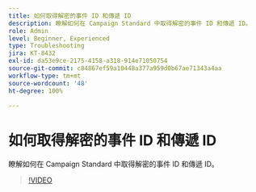 ```yaml
---
title: 如何取得解密的事件 ID 和傳遞 ID
description: 瞭解如何在 Campaign Standard 中取得解密的事件 ID 和傳遞 ID。
role: Admin
level: Beginner, Experienced
type: Troubleshooting
jira: KT-8432
exl-id: da53e9ce-2175-4158-a318-914e71050754
source-git-commit: c84867ef59a10448a377a959d0b67ae71343a4aa
workflow-type: tm+mt
source-wordcount: '48'
ht-degree: 100%

---
```


# 如何取得解密的事件 ID 和傳遞 ID

瞭解如何在 Campaign Standard 中取得解密的事件 ID 和傳遞 ID。

>[!VIDEO](https://video.tv.adobe.com/v/335989?quality=12&learn=on)
